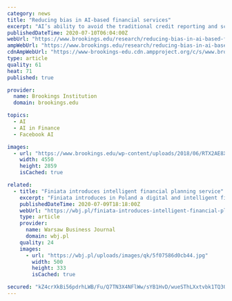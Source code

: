 ```yaml
---
category: news
title: "Reducing bias in AI-based financial services"
excerpt: "AI’s ability to avoid the traditional credit reporting and scoring system that helps perpetuate existing bias makes it a rare, if not unique, opportunity to alter the status quo. However, AI can easily go in the other direction to exacerbate existing bias,"
publishedDateTime: 2020-07-10T06:04:00Z
webUrl: "https://www.brookings.edu/research/reducing-bias-in-ai-based-financial-services/"
ampWebUrl: "https://www.brookings.edu/research/reducing-bias-in-ai-based-financial-services/amp/"
cdnAmpWebUrl: "https://www-brookings-edu.cdn.ampproject.org/c/s/www.brookings.edu/research/reducing-bias-in-ai-based-financial-services/amp/"
type: article
quality: 61
heat: 71
published: true

provider:
  name: Brookings Institution
  domain: brookings.edu

topics:
  - AI
  - AI in Finance
  - Facebook AI

images:
  - url: "https://www.brookings.edu/wp-content/uploads/2018/06/RTX2AE8X.jpg"
    width: 4550
    height: 2859
    isCached: true

related:
  - title: "Finiata introduces intelligent financial planning service"
    excerpt: "Finiata introduces in Poland a digital and intelligent financial advisory service - Finiata Analityka With the introduction of this new function, self-employed persons, freelancers and small companies will be given the opportunity to review their cash flow for free."
    publishedDateTime: 2020-07-09T18:18:00Z
    webUrl: "https://wbj.pl/finiata-introduces-intelligent-financial-planning-service/post/127624"
    type: article
    provider:
      name: Warsaw Business Journal
      domain: wbj.pl
    quality: 24
    images:
      - url: "https://wbj.pl/uploads/images/qk/5f07586d0cb44.jpg"
        width: 500
        height: 333
        isCached: true

secured: "kZ4crXkBi56pdrhLWB/Fu/Q7TN3X4NFlWw/sYB1HvD/wueSThLXxtvbk1TQ3Og2dhC/z7xcjiDEIJWuiXysA3tuXSDWBNLl7yb+tfhruLSHGfemrWFBRFOhR2jCHNsfwAzJX8QcZ8jNq43IatUzxXbBU5i8IcKAD8xiERDPFXRieX/yuJLsRRUqz5EQLjYufMV4PX/RQRBCwEeC2W2s4yURvbEqoLYw/+MmuGilsSA4u0M/k+dNudx+2mov7/Hjflu8WgETqeZBd/88CWuhURrcDdJDj1l3yi5UNl4C8TuCwfka8nBsEOFX09eRvaaINMEX6Aq+1Z4uAaxKwOPIYmA==;CNwapb6IIrdXsoDp18Nh8A=="
---
```


